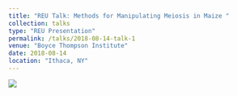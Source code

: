 ```yaml
---
title: "REU Talk: Methods for Manipulating Meiosis in Maize "
collection: talks
type: "REU Presentation"
permalink: /talks/2018-08-14-talk-1
venue: "Boyce Thompson Institute"
date: 2018-08-14
location: "Ithaca, NY"
---
```

[![](http://img.youtube.com/vi/Lm75tEYgOhY/0.jpg)](http://www.youtube.com/watch?v=Lm75tEYgOhY "Corn")
